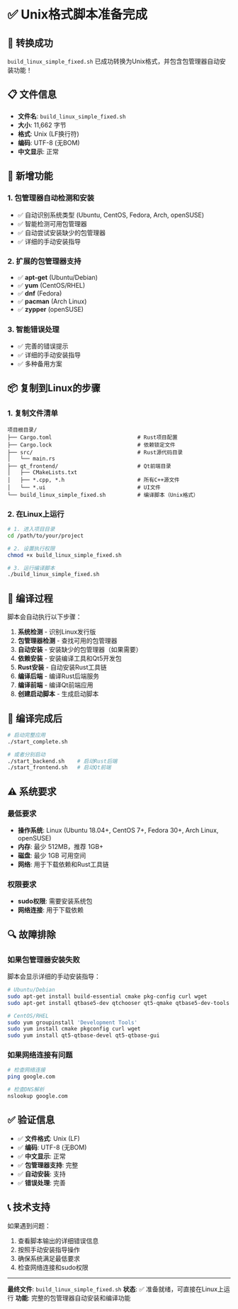 # ✅ Unix格式脚本准备完成

## 🎉 转换成功

`build_linux_simple_fixed.sh` 已成功转换为Unix格式，并包含包管理器自动安装功能！

## 📋 文件信息

- **文件名**: `build_linux_simple_fixed.sh`
- **大小**: 11,662 字节
- **格式**: Unix (LF换行符)
- **编码**: UTF-8 (无BOM)
- **中文显示**: 正常

## 🚀 新增功能

### 1. 包管理器自动检测和安装
- ✅ 自动识别系统类型 (Ubuntu, CentOS, Fedora, Arch, openSUSE)
- ✅ 智能检测可用包管理器
- ✅ 自动尝试安装缺少的包管理器
- ✅ 详细的手动安装指导

### 2. 扩展的包管理器支持
- ✅ **apt-get** (Ubuntu/Debian)
- ✅ **yum** (CentOS/RHEL)
- ✅ **dnf** (Fedora)
- ✅ **pacman** (Arch Linux)
- ✅ **zypper** (openSUSE)

### 3. 智能错误处理
- ✅ 完善的错误提示
- ✅ 详细的手动安装指导
- ✅ 多种备用方案

## 📦 复制到Linux的步骤

### 1. 复制文件清单
```
项目根目录/
├── Cargo.toml                           # Rust项目配置
├── Cargo.lock                           # 依赖锁定文件
├── src/                                 # Rust源代码目录
│   └── main.rs
├── qt_frontend/                         # Qt前端目录
│   ├── CMakeLists.txt
│   ├── *.cpp, *.h                       # 所有C++源文件
│   └── *.ui                             # UI文件
└── build_linux_simple_fixed.sh          # 编译脚本（Unix格式）
```

### 2. 在Linux上运行
```bash
# 1. 进入项目目录
cd /path/to/your/project

# 2. 设置执行权限
chmod +x build_linux_simple_fixed.sh

# 3. 运行编译脚本
./build_linux_simple_fixed.sh
```

## 🎯 编译过程

脚本会自动执行以下步骤：

1. **系统检测** - 识别Linux发行版
2. **包管理器检测** - 查找可用的包管理器
3. **自动安装** - 安装缺少的包管理器（如果需要）
4. **依赖安装** - 安装编译工具和Qt5开发包
5. **Rust安装** - 自动安装Rust工具链
6. **编译后端** - 编译Rust后端服务
7. **编译前端** - 编译Qt前端应用
8. **创建启动脚本** - 生成启动脚本

## 🚀 编译完成后

```bash
# 启动完整应用
./start_complete.sh

# 或者分别启动
./start_backend.sh    # 启动Rust后端
./start_frontend.sh   # 启动Qt前端
```

## ⚠️ 系统要求

### 最低要求
- **操作系统**: Linux (Ubuntu 18.04+, CentOS 7+, Fedora 30+, Arch Linux, openSUSE)
- **内存**: 最少 512MB，推荐 1GB+
- **磁盘**: 最少 1GB 可用空间
- **网络**: 用于下载依赖和Rust工具链

### 权限要求
- **sudo权限**: 需要安装系统包
- **网络连接**: 用于下载依赖

## 🔍 故障排除

### 如果包管理器安装失败
脚本会显示详细的手动安装指导：
```bash
# Ubuntu/Debian
sudo apt-get install build-essential cmake pkg-config curl wget
sudo apt-get install qtbase5-dev qtchooser qt5-qmake qtbase5-dev-tools

# CentOS/RHEL
sudo yum groupinstall 'Development Tools'
sudo yum install cmake pkgconfig curl wget
sudo yum install qt5-qtbase-devel qt5-qtbase-gui
```

### 如果网络连接有问题
```bash
# 检查网络连接
ping google.com

# 检查DNS解析
nslookup google.com
```

## ✅ 验证信息

- ✅ **文件格式**: Unix (LF)
- ✅ **编码**: UTF-8 (无BOM)
- ✅ **中文显示**: 正常
- ✅ **包管理器支持**: 完整
- ✅ **自动安装**: 支持
- ✅ **错误处理**: 完善

## 📞 技术支持

如果遇到问题：
1. 查看脚本输出的详细错误信息
2. 按照手动安装指导操作
3. 确保系统满足最低要求
4. 检查网络连接和sudo权限

---

**最终文件**: `build_linux_simple_fixed.sh`
**状态**: ✅ 准备就绪，可直接在Linux上运行
**功能**: 完整的包管理器自动安装和编译功能
